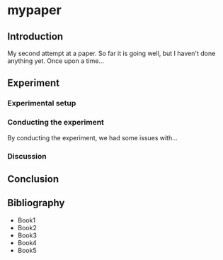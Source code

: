 # mypaper

## Introduction
My second attempt at a paper.
So far it is going well, but I haven't done anything yet.
Once upon a time...

## Experiment

### Experimental setup

### Conducting the experiment
By conducting the experiment, we had some issues with...

### Discussion

## Conclusion 


## Bibliography

- Book1
- Book2
- Book3
- Book4
- Book5

